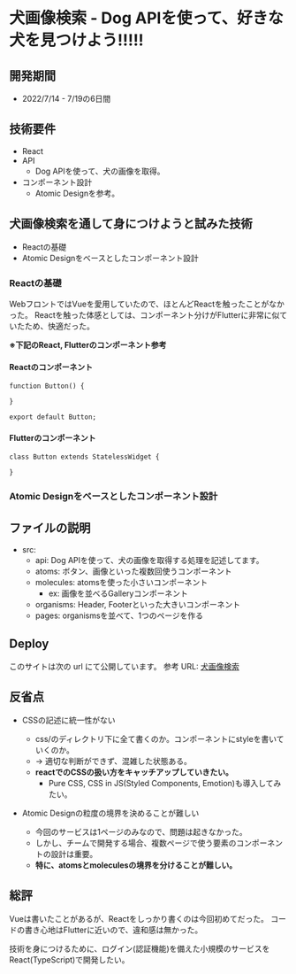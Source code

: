 # 犬画像検索 - Dog APIを使って、好きな犬を見つけよう!!!!!

## 開発期間

- 2022/7/14 - 7/19の6日間

## 技術要件

- React
- API
  - Dog APIを使って、犬の画像を取得。
- コンポーネント設計  
  - Atomic Designを参考。

## 犬画像検索を通して身につけようと試みた技術

- Reactの基礎
- Atomic Designをベースとしたコンポーネント設計

### Reactの基礎

WebフロントではVueを愛用していたので、ほとんどReactを触ったことがなかった。
Reactを触った体感としては、コンポーネント分けがFlutterに非常に似ていたため、快適だった。

**※下記のReact, Flutterのコンポーネント参考**

#### Reactのコンポーネント
~~~
function Button() {

}

export default Button;
~~~

#### Flutterのコンポーネント
~~~
class Button extends StatelessWidget {

}
~~~

### Atomic Designをベースとしたコンポーネント設計

## ファイルの説明

- src:
  - api: Dog APIを使って、犬の画像を取得する処理を記述してます。
  - atoms: ボタン、画像といった複数回使うコンポーネント
  - molecules: atomsを使った小さいコンポーネント
    - ex: 画像を並べるGalleryコンポーネント
  - organisms: Header, Footerといった大きいコンポーネント
  - pages: organismsを並べて、1つのページを作る

## Deploy

このサイトは次の url にて公開しています。
参考 URL: [犬画像検索](https://dog-recommendation.netlify.app/)

## 反省点

- CSSの記述に統一性がない
  - css/のディレクトリ下に全て書くのか。コンポーネントにstyleを書いていくのか。
  - → 適切な判断ができず、混雑した状態ある。
  - **reactでのCSSの扱い方をキャッチアップしていきたい。**
    - Pure CSS, CSS in JS(Styled Components, Emotion)も導入してみたい。

- Atomic Designの粒度の境界を決めることが難しい
  - 今回のサービスは1ページのみなので、問題は起きなかった。
  - しかし、チームで開発する場合、複数ページで使う要素のコンポーネントの設計は重要。
  - **特に、atomsとmoleculesの境界を分けることが難しい。**

## 総評

Vueは書いたことがあるが、Reactをしっかり書くのは今回初めてだった。
コードの書き心地はFlutterに近いので、違和感は無かった。

技術を身につけるために、ログイン(認証機能)を備えた小規模のサービスをReact(TypeScript)で開発したい。